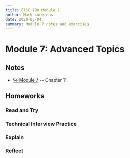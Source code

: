 ```yaml
---
title: CISC 190 Module 7
author: Mark Lucernas
date: 2020-05-04
summary: Module 7 notes and exercises
---
```



# Module 7: Advanced Topics

## Notes

- [↪ Module 7](../notes/m-7) -- Chapter 11

## Homeworks

### Read and Try

### Technical Interview Practice

### Explain

### Reflect

